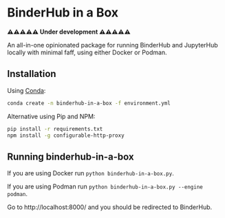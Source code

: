 # BinderHub in a Box

**⚠️⚠️⚠️⚠️⚠️ Under development ⚠️⚠️⚠️⚠️⚠️**

An all-in-one opinionated package for running BinderHub and JupyterHub locally with minimal faff, using either Docker or Podman.

## Installation

Using [Conda](https://github.com/conda-forge/miniforge):

```sh
conda create -n binderhub-in-a-box -f environment.yml
```

Alternative using Pip and NPM:

```sh
pip install -r requirements.txt
npm install -g configurable-http-proxy
```

## Running binderhub-in-a-box

If you are using Docker run `python binderhub-in-a-box.py`.

If you are using Podman run `python binderhub-in-a-box.py --engine podman`.

Go to http://localhost:8000/ and you should be redirected to BinderHub.
